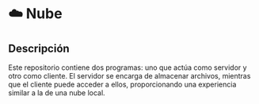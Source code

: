 # ☁️ Nube

## Descripción

Este repositorio contiene dos programas: uno que actúa como servidor y otro como cliente. El servidor se encarga de almacenar archivos, mientras que el cliente puede acceder a ellos, proporcionando una experiencia similar a la de una nube local.
